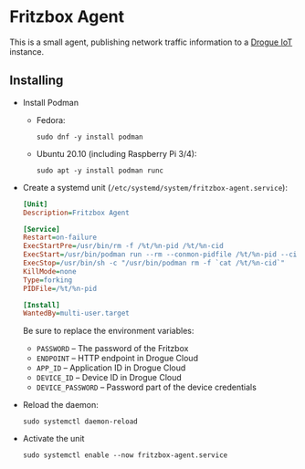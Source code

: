 # Fritzbox Agent

This is a small agent, publishing network traffic information to a [Drogue IoT](https://drogue.io) instance.

## Installing

* Install Podman

  * Fedora:
    ~~~shell
    sudo dnf -y install podman
    ~~~

  * Ubuntu 20.10 (including Raspberry Pi 3/4):
    ~~~shell
    sudo apt -y install podman runc
    ~~~

* Create a systemd unit (`/etc/systemd/system/fritzbox-agent.service`):

  ~~~ini
  [Unit]
  Description=Fritzbox Agent
  
  [Service]
  Restart=on-failure
  ExecStartPre=/usr/bin/rm -f /%t/%n-pid /%t/%n-cid
  ExecStart=/usr/bin/podman run --rm --conmon-pidfile /%t/%n-pid --cidfile /%t/%n-cid -e PASSWORD=fritzbox-password -e APP_ID=app -e DEVICE_ID=device -e DEVICE_PASSWORD=device12 -e ENDPOINT=https://http-endpoint-drogue-iot.apps.your.cluster.tld -d ghcr.io/ctron/fritzbox-agent:latest
  ExecStop=/usr/bin/sh -c "/usr/bin/podman rm -f `cat /%t/%n-cid`"
  KillMode=none
  Type=forking
  PIDFile=/%t/%n-pid
  
  [Install]
  WantedBy=multi-user.target
  ~~~

  Be sure to replace the environment variables:

    * `PASSWORD` – The password of the Fritzbox
    * `ENDPOINT` – HTTP endpoint in Drogue Cloud
    * `APP_ID` – Application ID in Drogue Cloud
    * `DEVICE_ID` – Device ID in Drogue Cloud
    * `DEVICE_PASSWORD` – Password part of the device credentials

* Reload the daemon:

  ~~~shell
  sudo systemctl daemon-reload
  ~~~

* Activate the unit

  ~~~shell
  sudo systemctl enable --now fritzbox-agent.service
  ~~~
